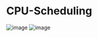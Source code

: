 # CPU-Scheduling
![image](https://user-images.githubusercontent.com/103215394/168490310-53edef7e-3701-4c0f-a05c-207c1d0b9a0a.png)
![image](https://user-images.githubusercontent.com/103215394/168490318-c1ea85e3-57ee-410f-aaf2-b03b77d0e83b.png)
